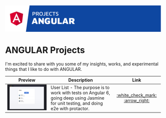 <p align="center">
  <img src="resources/images/github-header.jpg">
</p>

# ANGULAR Projects

I'm excited to share with you some of my insights, works, and experimental things that I like to do with ANGULAR.

<table>
    <thead>
        <tr>
            <th>Preview</th>
            <th>Description</th>
            <th>Link</th>
        </tr>
    </thead>
    <tbody>
        <tr>
            <td><img src="resources/images/thumbnail/angular-testing.jpg"></img></td>
            <td>User List - The purpose is to work with tests on Angular 6, going deep using Jasmine for unit testing, and doing e2e with protactor. </td>
            <td align="center"><a href="https://github.com/elderalves/mtc-angular-projects/tree/master/angular-testing">:white_check_mark: :arrow_right:</a></td>
        </tr>
    </tbody>
</table>

<div style="clear:both"></div>
